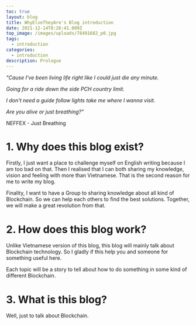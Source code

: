 ```yaml
---
toc: true
layout: blog
title: WhyElseTheyAre's Blog introduction
date: 2021-12-14T0:26:41.089Z
top_image: /images/uploads/78491682_p0.jpg
tags:
  - introduction
categories:
  - introduction
description: Prologue
---
```

*"Cause I've been living life right like I could just die any minute.*

*Going for a ride down the side PCH country limit.*

*I don't need a guide follow lights take me where I wanna visit.*

*Are you alive or just breathing?"*

NEFFEX - Just Breathing
<!-- more -->
# 1. Why does this blog exist?

Firstly, I just want a place to challenge myself on English writing because I am too bad on that. Then I realised that I can both sharing my knowledge, vision and feeling with more than Vietnamese. That is the second reason for me to write my blog.

Finality, I want to have a Group to sharing knowledge about all kind of Blockchain. So we can help each others to find the best solutions. Together, we will make a great revolution from that.

# 2. How does this blog work?

Unlike Vietnamese version of this blog, this blog will mainly talk about Blockchain technology. So I gladly if this help you and someone for something useful here.

Each topic will be a story to tell about how to do something in some kind of different Blockchain.

# 3. What is this blog?

Well, just to talk about Blockchain.
